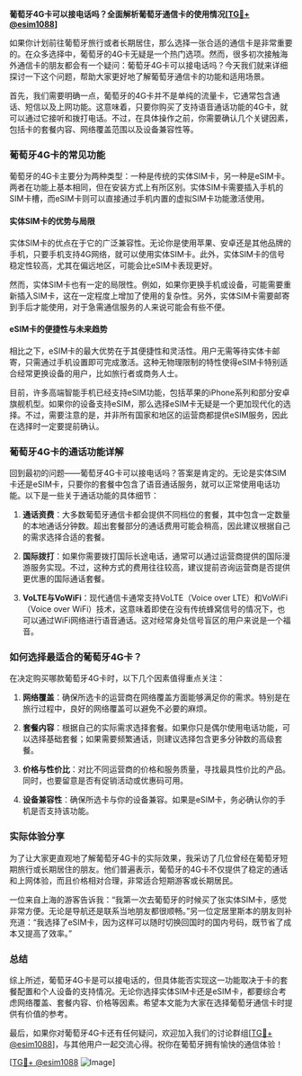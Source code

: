 **葡萄牙4G卡可以接电话吗？全面解析葡萄牙通信卡的使用情况[[TG💪+ @esim1088](https://t.me/s/esim1088)]**

如果你计划前往葡萄牙旅行或者长期居住，那么选择一张合适的通信卡是非常重要的。在众多选择中，葡萄牙的4G卡无疑是一个热门选项。然而，很多初次接触海外通信卡的朋友都会有一个疑问：葡萄牙4G卡可以接电话吗？今天我们就来详细探讨一下这个问题，帮助大家更好地了解葡萄牙通信卡的功能和适用场景。

首先，我们需要明确一点，葡萄牙的4G卡并不是单纯的流量卡，它通常包含通话、短信以及上网功能。这意味着，只要你购买了支持语音通话功能的4G卡，就可以通过它接听和拨打电话。不过，在具体操作之前，你需要确认几个关键因素，包括卡的套餐内容、网络覆盖范围以及设备兼容性等。

### 葡萄牙4G卡的常见功能

葡萄牙的4G卡主要分为两种类型：一种是传统的实体SIM卡，另一种是eSIM卡。两者在功能上基本相同，但在安装方式上有所区别。实体SIM卡需要插入手机的SIM卡槽，而eSIM卡则可以直接通过手机内置的虚拟SIM卡功能激活使用。

#### 实体SIM卡的优势与局限

实体SIM卡的优点在于它的广泛兼容性。无论你是使用苹果、安卓还是其他品牌的手机，只要手机支持4G网络，就可以使用实体SIM卡。此外，实体SIM卡的信号稳定性较高，尤其在偏远地区，可能会比eSIM卡表现更好。

然而，实体SIM卡也有一定的局限性。例如，如果你更换手机或设备，可能需要重新插入SIM卡，这在一定程度上增加了使用的复杂性。另外，实体SIM卡需要邮寄到手后才能使用，对于急需通信服务的人来说可能会有些不便。

#### eSIM卡的便捷性与未来趋势

相比之下，eSIM卡的最大优势在于其便捷性和灵活性。用户无需等待实体卡邮寄，只需通过手机设置即可完成激活。这种无物理限制的特性使得eSIM卡特别适合经常更换设备的用户，比如旅行者或商务人士。

目前，许多高端智能手机已经支持eSIM功能，包括苹果的iPhone系列和部分安卓旗舰机型。如果你的设备支持eSIM，那么选择eSIM卡无疑是一个更加现代化的选择。不过，需要注意的是，并非所有国家和地区的运营商都提供eSIM服务，因此在选择时一定要提前确认。

### 葡萄牙4G卡的通话功能详解

回到最初的问题——葡萄牙4G卡可以接电话吗？答案是肯定的。无论是实体SIM卡还是eSIM卡，只要你的套餐中包含了语音通话服务，就可以正常使用电话功能。以下是一些关于通话功能的具体细节：

1. **通话资费**：大多数葡萄牙通信卡都会提供不同档位的套餐，其中包含一定数量的本地通话分钟数。超出套餐部分的通话费用可能会稍高，因此建议根据自己的需求选择合适的套餐。

2. **国际拨打**：如果你需要拨打国际长途电话，通常可以通过运营商提供的国际漫游服务实现。不过，这种方式的费用往往较高，建议提前咨询运营商是否提供更优惠的国际通话套餐。

3. **VoLTE与VoWiFi**：现代通信卡通常支持VoLTE（Voice over LTE）和VoWiFi（Voice over WiFi）技术，这意味着即使在没有传统蜂窝信号的情况下，也可以通过WiFi网络进行语音通话。这对经常身处信号盲区的用户来说是一个福音。

### 如何选择最适合的葡萄牙4G卡？

在决定购买哪款葡萄牙4G卡时，以下几个因素值得重点关注：

1. **网络覆盖**：确保所选卡的运营商在网络覆盖方面能够满足你的需求。特别是在旅行过程中，良好的网络覆盖可以避免不必要的麻烦。

2. **套餐内容**：根据自己的实际需求选择套餐。如果你只是偶尔使用电话功能，可以选择基础套餐；如果需要频繁通话，则建议选择包含更多分钟数的高级套餐。

3. **价格与性价比**：对比不同运营商的价格和服务质量，寻找最具性价比的产品。同时，也要留意是否有促销活动或优惠码可用。

4. **设备兼容性**：确保所选卡与你的设备兼容。如果是eSIM卡，务必确认你的手机是否支持该功能。

### 实际体验分享

为了让大家更直观地了解葡萄牙4G卡的实际效果，我采访了几位曾经在葡萄牙短期旅行或长期居住的朋友。他们普遍表示，葡萄牙的4G卡不仅提供了稳定的通话和上网体验，而且价格相对合理，非常适合短期游客或长期居民。

一位来自上海的游客告诉我：“我第一次去葡萄牙的时候买了张实体SIM卡，感觉非常方便。无论是导航还是联系当地朋友都很顺畅。”另一位定居里斯本的朋友则补充道：“我选择了eSIM卡，因为这样可以随时切换回国时的国内号码，既节省了成本又提高了效率。”

### 总结

综上所述，葡萄牙4G卡是可以接电话的，但具体能否实现这一功能取决于卡的套餐配置和个人设备的支持情况。无论你选择实体SIM卡还是eSIM卡，都要综合考虑网络覆盖、套餐内容、价格等因素。希望本文能为大家在选择葡萄牙通信卡时提供有价值的参考。

最后，如果你对葡萄牙4G卡还有任何疑问，欢迎加入我们的讨论群组[[TG💪+ @esim1088](https://t.me/s/esim1088)]，与其他用户一起交流心得。祝你在葡萄牙拥有愉快的通信体验！

[[TG💪+ @esim1088](https://t.me/s/esim1088) ![Image](https://i.postimg.cc/4NQfJmqS/Snipaste-2025-05-13-00-14-12.png)]